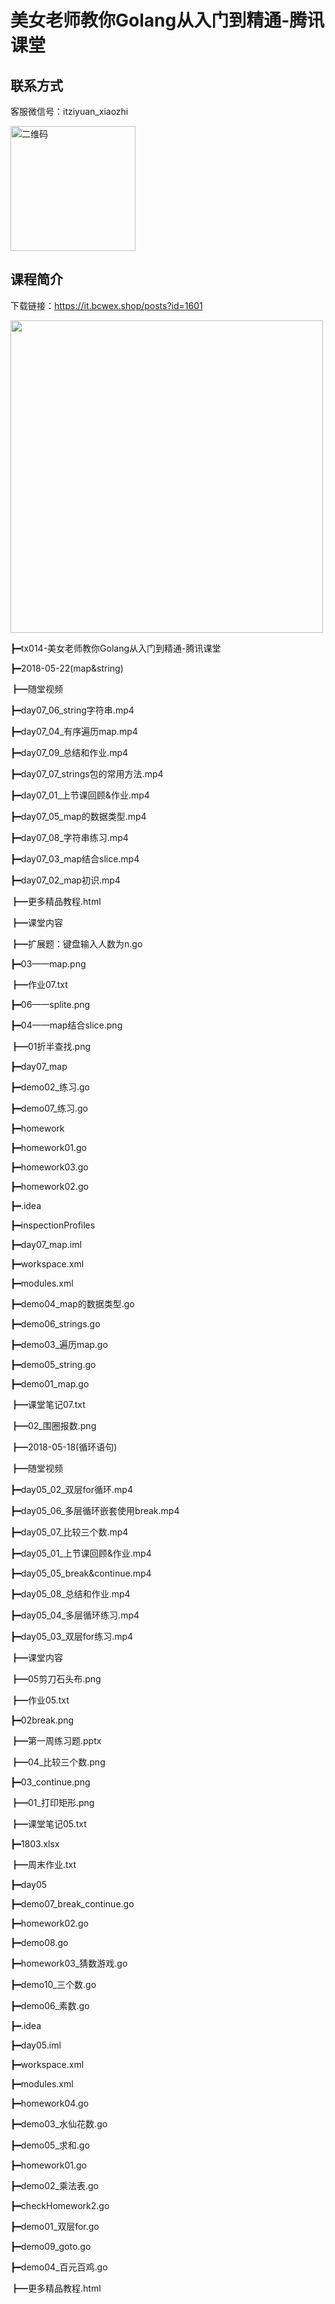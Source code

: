 # 美女老师教你Golang从入门到精通-腾讯课堂

## 联系方式

客服微信号：itziyuan_xiaozhi

<img src="https://ziyuanyun.oss-cn-guangzhou.aliyuncs.com/common/20240614073449/666b82192834a.jpg" width="200" height="200" alt="二维码">

## 课程简介

下载链接：https://it.bcwex.shop/posts?id=1601

<img src="https://ziyuanyun.oss-cn-guangzhou.aliyuncs.com/yun/20240515183243/66448f4bc356d.jpg" width="500" alt="">

  ┣━tx014-美女老师教你Golang从入门到精通-腾讯课堂

 ┣━2018-05-22(map&amp;string)

 ┣━随堂视频

 ┣━day07_06_string字符串.mp4

 ┣━day07_04_有序遍历map.mp4

 ┣━day07_09_总结和作业.mp4

 ┣━day07_07_strings包的常用方法.mp4

 ┣━day07_01_上节课回顾&amp;作业.mp4

 ┣━day07_05_map的数据类型.mp4

 ┣━day07_08_字符串练习.mp4

 ┣━day07_03_map结合slice.mp4

 ┣━day07_02_map初识.mp4

 ┣━更多精品教程.html

 ┣━课堂内容

 ┣━扩展题：键盘输入人数为n.go

 ┣━03——map.png

 ┣━作业07.txt

 ┣━06——splite.png

 ┣━04——map结合slice.png

 ┣━01折半查找.png

 ┣━day07_map

 ┣━demo02_练习.go

 ┣━demo07_练习.go

 ┣━homework

 ┣━homework01.go

 ┣━homework03.go

 ┣━homework02.go

 ┣━.idea

 ┣━inspectionProfiles

 ┣━day07_map.iml

 ┣━workspace.xml

 ┣━modules.xml

 ┣━demo04_map的数据类型.go

 ┣━demo06_strings.go

 ┣━demo03_遍历map.go

 ┣━demo05_string.go

 ┣━demo01_map.go

 ┣━课堂笔记07.txt

 ┣━02_围圈报数.png

 ┣━2018-05-18(循环语句)

 ┣━随堂视频

 ┣━day05_02_双层for循环.mp4

 ┣━day05_06_多层循环嵌套使用break.mp4

 ┣━day05_07_比较三个数.mp4

 ┣━day05_01_上节课回顾&amp;作业.mp4

 ┣━day05_05_break&amp;continue.mp4

 ┣━day05_08_总结和作业.mp4

 ┣━day05_04_多层循环练习.mp4

 ┣━day05_03_双层for练习.mp4

 ┣━课堂内容

 ┣━05剪刀石头布.png

 ┣━作业05.txt

 ┣━02break.png

 ┣━第一周练习题.pptx

 ┣━04_比较三个数.png

 ┣━03_continue.png

 ┣━01_打印矩形.png

 ┣━课堂笔记05.txt

 ┣━1803.xlsx

 ┣━周末作业.txt

 ┣━day05

 ┣━demo07_break_continue.go

 ┣━homework02.go

 ┣━demo08.go

 ┣━homework03_猜数游戏.go

 ┣━demo10_三个数.go

 ┣━demo06_素数.go

 ┣━.idea

 ┣━day05.iml

 ┣━workspace.xml

 ┣━modules.xml

 ┣━homework04.go

 ┣━demo03_水仙花数.go

 ┣━demo05_求和.go

 ┣━homework01.go

 ┣━demo02_乘法表.go

 ┣━checkHomework2.go

 ┣━demo01_双层for.go

 ┣━demo09_goto.go

 ┣━demo04_百元百鸡.go

 ┣━更多精品教程.html

  